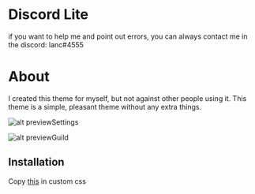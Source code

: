 # Discord Lite
if you want to help me and point out errors, you can always contact me in the discord: lanc#4555

# About

I created this theme for myself, but not against other people using it.
This theme is a simple, pleasant theme without any extra things.

![alt previewSettings](https://i.imgur.com/vF5Dueu.png)

![alt previewGuild](https://i.imgur.com/TQCWpvY.png)

## Installation
Copy [this](https://pastebin.com/raw/jmG3trPn) in custom css
